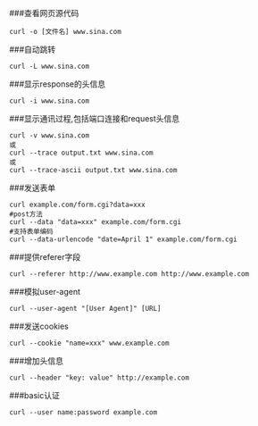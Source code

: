 ###查看网页源代码
```
curl -o [文件名] www.sina.com
```

###自动跳转
```
curl -L www.sina.com
```

###显示response的头信息
```
curl -i www.sina.com
```

###显示通讯过程,包括端口连接和request头信息
```
curl -v www.sina.com
或
curl --trace output.txt www.sina.com 
或 
curl --trace-ascii output.txt www.sina.com
```

###发送表单
```
curl example.com/form.cgi?data=xxx 
#post方法
curl --data "data=xxx" example.com/form.cgi 
#支持表单编码
curl --data-urlencode "date=April 1" example.com/form.cgi
```

###提供referer字段
```
curl --referer http://www.example.com http://www.example.com
```

###模拟user-agent
```
curl --user-agent "[User Agent]" [URL] 
```

###发送cookies
```
curl --cookie "name=xxx" www.example.com
```

###增加头信息
```
curl --header "key: value" http://example.com 
```

###basic认证
```
curl --user name:password example.com
```
